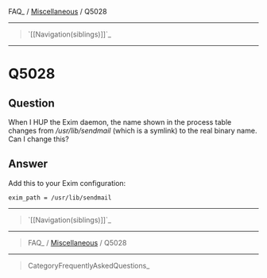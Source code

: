 FAQ\_ / [Miscellaneous](FAQ/Miscellaneous) / Q5028

* * * * *

> \`[[Navigation(siblings)]]\`\_

* * * * *

Q5028
=====

Question
--------

When I HUP the Exim daemon, the name shown in the process table changes
from */usr/lib/sendmail* (which is a symlink) to the real binary name.
Can I change this?

Answer
------

Add this to your Exim configuration:

    exim_path = /usr/lib/sendmail

* * * * *

> \`[[Navigation(siblings)]]\`\_

* * * * *

> FAQ\_ / [Miscellaneous](FAQ/Miscellaneous) / Q5028

* * * * *

> CategoryFrequentlyAskedQuestions\_
